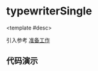 <script setup>
  import TypewriterSingle from './Components/TypewriterSingle/index.vue'
</script>

# typewriterSingle

<ContainerBox title="介绍">
<template #desc>
比 CSS 打字机更细节一点
</template>
</ContainerBox>

<ContainerBox title="使用">

<template #desc>

引入参考 [准备工作](/Directives/base/start.html#准备工作)

</template>
</ContainerBox>

## 代码演示

<ContainerBox title="基础用法">
<template #desc>
支持显示光标，以及打字和删除时光标不闪烁
</template>
<div class="demoBox">
<TypewriterSingle />
</div>

<ShowCode>
<template #codes>

```vue
<template>
  <div class="TypewriterSingle cursor" v-typewriterSingle>单行打字机</div>
</template>
<style scoped>
.TypewriterSingle {
  --size: 35px;
  height: var(--size);
  line-height: var(--size);
  padding-right: 0.1em;
  font-size: var(--size);
  border-right: 1px solid transparent;
  margin: 1em 0;
}

.cursor {
  border-right-color: currentColor;
}
</style>
```

</template>
</ShowCode>

<ShowCode iskey>
<template #codes>

```js
const typewriterSingle = {
  mounted(el: HTMLElement) {
    let lib = el;
    let cursor_timer: any = null; //光标计时器，需要被其它函数调用，所以声明在全局作用域

    function cursor() {
      clearInterval(cursor_timer); //调用前清除光标计时器
      cursor_timer = setInterval(() => {
        lib.classList.toggle("cursor"); //光标闪烁
      }, 500);
    }

    let say = lib.innerHTML;
    function again() {
      lib.innerHTML = "";
      let timer;
      let says = say; //用于删除
      let num = 0, //用于累加遍历字符串
        text = ""; //用于输出在屏幕上
      lib.innerHTML = "";
      timer = setInterval(() => {
        clearInterval(cursor_timer); //禁止光标闪烁
        lib.classList.add("cursor");
        text += say[num]; //遍历输出的文字
        lib.innerHTML = text; //输出在屏幕上
        num++;

        if (num >= say.length) {
          //如果文字输出完毕
          cursor(); //调用光标闪烁
          clearInterval(timer); //清除用于输出文字的计时器
          setTimeout(() => {
            //文字显示完三秒后
            clearInterval(cursor_timer); //禁止光标闪烁
            let delText_timer = setInterval(() => {
              //开始调用删除文字的计时器
              says = says.substr(0, says.length - 1); //逐个清除末尾文字
              lib.innerHTML = says; //每次删除一个字，输出在屏幕上
              if (says.length <= 0) {
                //如果删除完毕
                clearInterval(delText_timer); //清除用于删除文字的计时器
                cursor(); //调用光标闪烁
                setTimeout(() => {
                  again(); //循环上面的过程
                }, 1000);
              }
            }, 100);
          }, 2000);
        }
      }, 100);
    }
    again();
  },
};
```

</template>
</ShowCode>
</ContainerBox>
